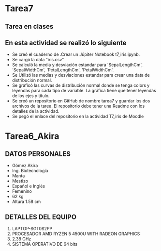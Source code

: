 # Tarea7
## Tarea en clases
## En esta actividad se realizó lo siguiente
- Se creó el cuaderno de .Crear un Júpiter Notebook t7_iris.ipynb. 
- Se cargó la data "iris.csv"
- Se calculó la media y desviación estandar para 'SepalLengthCm', 'SepalWidthCm', 'PetalLengthCm', 'PetalWidthCm'. 
- Se Utilizó las medias y desviaciones estandar para crear una data de distribución normal.
- Se graficó las curvas de distribución normal donde se tenga colors y leyendas para cada tipo de variable.  La gráfica tiene que tener leyendas de los ejes y título.   
- Se creó un repositorio en GitHub de nombre tarea7 y guardar los dos archivos de la tarea. El repositorio debe tener una Readme con los detalles de la actividad.
- Se pegó el enlace del repositorio en la actividad T7_iris de Moodle

# Tarea6_Akira
## DATOS PERSONALES
- Gómez Akira
- Ing. Biotecnología
- Manta
- Mestizo
- Español e Inglés
- Femenino
- 62 kg
- Altura 1.58 cm

## DETALLES DEL EQUIPO
1. LAPTOP-SGT0S2PP
2. PROCESADOR AMD RYZEN 5 4500U WITH RADEON GRAPHICS
3. 2.38 GHz
4. SISTEMA OPERATIVO DE 64 bits
